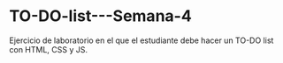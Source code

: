 # TO-DO-list---Semana-4
Ejercicio de laboratorio en el que el estudiante debe hacer un TO-DO list con HTML, CSS y JS.
